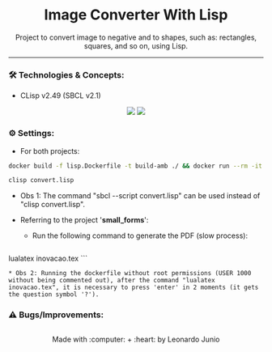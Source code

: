 <h1 align="center">Image Converter With Lisp</h1>

<p align="center">Project to convert image to negative and to shapes, such as: rectangles, squares, and so on, using Lisp.</p>

<hr> 

### :hammer_and_wrench: Technologies & Concepts:

* CLisp v2.49 (SBCL v2.1)

<div align="center" style="display: inline_block">
	<img src="https://img.shields.io/static/v1?label=Lisp&message=v2.49&color=3fb68b&style=flat"/>
	<img src="https://img.shields.io/static/v1?label=license&message=MIT&color=green&style=flat"/>
</div>


### :gear: Settings:

* For both projects: 

```bash
docker build -f lisp.Dockerfile -t build-amb ./ && docker run --rm -it --entrypoint bash -v ${PWD}:/app build-amb 

clisp convert.lisp
```

* Obs 1: The command "sbcl --script convert.lisp" can be used instead of "clisp convert.lisp".

* Referring to the project '**small_forms**':
	* Run the following command to generate the PDF (slow process): 
	```bash
lualatex inovacao.tex 
	```

	* Obs 2: Running the dockerfile without root permissions (USER 1000 without being commented out), after the command "lualatex inovacao.tex", it is necessary to press 'enter' in 2 moments (it gets the question symbol '?').

### :warning: Bugs/Improvements:

##

<div align="center">
	<p>Made with :computer: + :heart: by Leonardo Junio</p>
</div>
